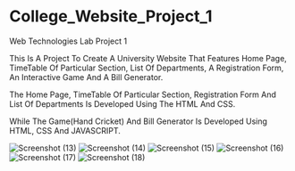 # College_Website_Project_1
Web Technologies Lab Project 1

This Is A Project To Create A University Website That Features Home Page, TimeTable Of Particular Section, List Of Departments, A Registration Form, An Interactive Game And A Bill Generator.

The Home Page, TimeTable Of Particular Section, Registration Form And List Of Departments Is Developed Using The HTML And CSS.
 
While The Game(Hand Cricket) And Bill Generator Is Developed Using HTML, CSS And JAVASCRIPT.

![Screenshot (13)](https://user-images.githubusercontent.com/111884027/232828348-ffed4aa6-fd97-45cd-9a88-a6e9034aedb4.png)
![Screenshot (14)](https://user-images.githubusercontent.com/111884027/232828363-4bc773ce-9ae1-480d-8ecd-f999f754787a.png)
![Screenshot (15)](https://user-images.githubusercontent.com/111884027/232828369-470aa2d9-2851-4943-ab53-067123bdf9d0.png)
![Screenshot (16)](https://user-images.githubusercontent.com/111884027/232828373-a022868b-d03d-4a15-a4f6-c9f7a6036c36.png)
![Screenshot (17)](https://user-images.githubusercontent.com/111884027/232828379-e7f20066-5fd5-49be-bc97-330690bb10bc.png)
![Screenshot (18)](https://user-images.githubusercontent.com/111884027/232828384-e7425692-0b1d-4133-86cb-6e1e74ab2956.png)
